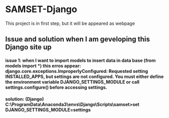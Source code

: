 # SAMSET-Django
This project is in first step, but it will be appeared as webpage
<h2> Issue and solution when I am geveloping this Django site up
   <p>
    <h4> issue 1: when I want to import models to insert data in data base (from models import *) this erros appear:
    django.core.exceptions.ImproperlyConfigured: Requested setting INSTALLED_APPS, but settings are not configured. You must either define the environment variable DJANGO_SETTINGS_MODULE or call settings.configure() before accessing settings.
     <h4> solution: (Django) C:\ProgramData\Anaconda3\envs\Django\Scripts\samset>set DJANGO_SETTINGS_MODULE=settings
     </p>
